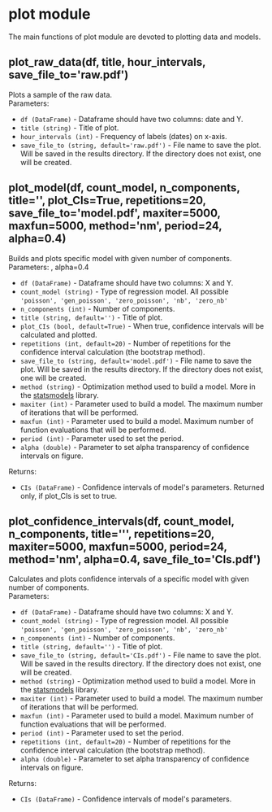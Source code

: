 # plot module
The main functions of plot module are devoted to plotting data and models.

## plot_raw_data(df, title, hour_intervals, save_file_to='raw.pdf')
Plots a sample of the raw data. <br>
Parameters:
* `df (DataFrame)` - Dataframe should have two columns: date and Y.
* `title (string)` - Title of plot.
* `hour_intervals (int)` - Frequency of labels (dates) on x-axis.
* `save_file_to (string, default='raw.pdf')` - File name to save the plot. Will be saved in the results directory. If the directory does not exist, one will be created.

## plot_model(df, count_model, n_components, title='', plot_CIs=True, repetitions=20, save_file_to='model.pdf', maxiter=5000, maxfun=5000, method='nm', period=24, alpha=0.4)
Builds and plots specific model with given number of components. <br>
Parameters: , alpha=0.4
* `df (DataFrame)` - Dataframe should have two columns: X and Y.
* `count_model (string)` - Type of regression model. All possible `'poisson', 'gen_poisson', 'zero_poisson', 'nb', 'zero_nb'`
* `n_components (int)` - Number of components.
* `title (string, default='')` - Title of plot.
* `plot_CIs (bool, default=True)` - When true, confidence intervals will be calculated and plotted.
* `repetitions (int, default=20)` - Number of repetitions for the confidence interval calculation (the bootstrap method).
* `save_file_to (string, default='model.pdf')` - File name to save the plot. Will be saved in the results directory. If the directory does not exist, one will be created.
* `method (string)` - Optimization method used to build a model. More in the [statsmodels](https://www.statsmodels.org/stable/generated/statsmodels.discrete.discrete_model.Logit.fit.html) library.
* `maxiter (int)` - Parameter used to build a model. The maximum number of iterations that will be performed.
* `maxfun (int)` - Parameter used to build a model. Maximum number of function evaluations that will be performed.
* `period (int)` - Parameter used to set the period. 
* `alpha (double)` - Parameter to set alpha transparency of confidence intervals on figure. <br>

Returns:
* `CIs (DataFrame)` - Confidence intervals of model's parameters. Returned only, if plot_CIs is set to true.


## plot_confidence_intervals(df, count_model, n_components, title=''', repetitions=20, maxiter=5000, maxfun=5000, period=24, method='nm', alpha=0.4, save_file_to='CIs.pdf')
Calculates and plots confidence intervals of a specific model with given number of components. <br>
Parameters:
* `df (DataFrame)` - Dataframe should have two columns: X and Y.
* `count_model (string)` - Type of regression model. All possible `'poisson', 'gen_poisson', 'zero_poisson', 'nb', 'zero_nb'`
* `n_components (int)` - Number of components.
* `title (string, default='')` - Title of plot.
* `save_file_to (string, default='CIs.pdf')` - File name to save the plot. Will be saved in the results directory. If the directory does not exist, one will be created.
* `method (string)` - Optimization method used to build a model. More in the [statsmodels](https://www.statsmodels.org/stable/generated/statsmodels.discrete.discrete_model.Logit.fit.html) library.
* `maxiter (int)` - Parameter used to build a model. The maximum number of iterations that will be performed.
* `maxfun (int)` - Parameter used to build a model. Maximum number of function evaluations that will be performed.
* `period (int)` - Parameter used to set the period.
* `repetitions (int, default=20)` - Number of repetitions for the confidence interval calculation (the bootstrap method). 
* `alpha (double)` - Parameter to set alpha transparency of confidence intervals on figure.<br>

Returns:
* `CIs (DataFrame)` - Confidence intervals of model's parameters.
